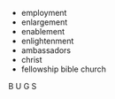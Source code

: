 - employment
- enlargement
- enablement
- enlightenment
- ambassadors
- christ
- fellowship bible church




B U G S